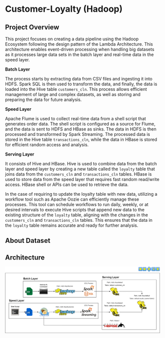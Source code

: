 # Customer-Loyalty (Hadoop)
## Project Overview
This project focuses on creating a data pipeline using the Hadoop Ecosystem following the design pattern of the Lambda Architecture. This architecture enables event-driven processing when handling big datasets as it processes large data sets in the batch layer and real-time data in the speed layer.

**Batch Layer**

The process starts by extracting data from CSV files and ingesting it into HDFS. Spark SQL is then used to transform the data, and finally, the data is loaded into the Hive table ```customers_cln```. This process allows efficient management of large and complex datasets, as well as storing and preparing the data for future analysis.

**Speed Layer**

Apache Flume is used to collect real-time data from a shell script that generates order data. The shell script is configured as a source for Flume, and the data is sent to HDFS and HBase as sinks. The data in HDFS is then processed and transformed by Spark Streaming. The processed data is stored in the Hive table ```transactions_cln```, while the data in HBase is stored for efficient random access and analysis.

**Serving Layer**

It consists of Hive and HBase. Hive is used to combine data from the batch layer and speed layer by creating a new table called the ```loyalty``` table that joins data from the ```customers_cln``` and ```transactions_cln``` tables. HBase is used to store data from the speed layer that requires fast random read/write access. HBase shell or APIs can be used to retrieve the data.

In the case of requiring to update the loyalty table with new data, utilizing a workflow tool such as Apache Oozie can efficiently manage these processes. This tool can schedule workflows to run daily, weekly, or at desired intervals to execute Hive scripts that append new data to the existing structure of the ```loyalty``` table, aligning with the changes in the ```customers_cln``` and ```transactions_cln``` tables. This ensures that the data in the ```loyalty``` table remains accurate and ready for further analysis.
## About Dataset

## Architecture
![image](https://github.com/getnkit/Customer-Loyalty/blob/31660049d2b3cc665834784ff39ad75971690cc2/images/Data%20Architecture.png)
